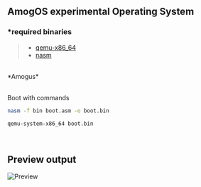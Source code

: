 ## AmogOS experimental Operating System  

### *required binaries  
> - [qemu-x86_64](https://www.qemu.org/download/)  
> - [nasm](https://www.nasm.us/)  

<br>
*Amogus*
<br><br>

Boot with commands  
```bash
nasm -f bin boot.asm -o boot.bin
```
```bash
qemu-system-x86_64 boot.bin
```

<br>

## Preview output
![Preview](https://cdn-fastering.herokuapp.com/yyhJcB2V.png)